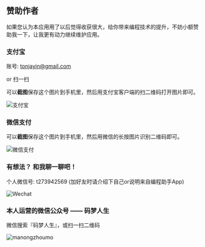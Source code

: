 赞助作者
-------

如果您认为本应用用了以后觉得收获很大，给你带来编程技术的提升，不妨小额赞助我一下，让我更有动力继续维护应用。


### 支付宝

账号: tonjayin@gmail.com  

or 扫一扫

可以**截图**保存这个图片到手机里，然后用支付宝客户端的扫二维码打开图片即可。

![支付宝](__IMG__/about/zhifubao.jpg)

### 微信支付

可以**截图**保存这个图片到手机里，然后用微信的长按图片识别二维码即可。

![微信支付](__IMG__/about/wechat-zhifu.png)

### 有想法？ 和我聊一聊吧！

个人微信号: t273942569 
(加好友时请介绍下自己or说明来自编程助手App)

![Wechat](__IMG__/about/wechat_qrcode.png)

### 本人运营的微信公众号 —— 码梦人生

微信搜索『码梦人生』，或扫一扫二维码

![manongzhoumo](__IMG__/about/wx_qrcode2.jpg)

